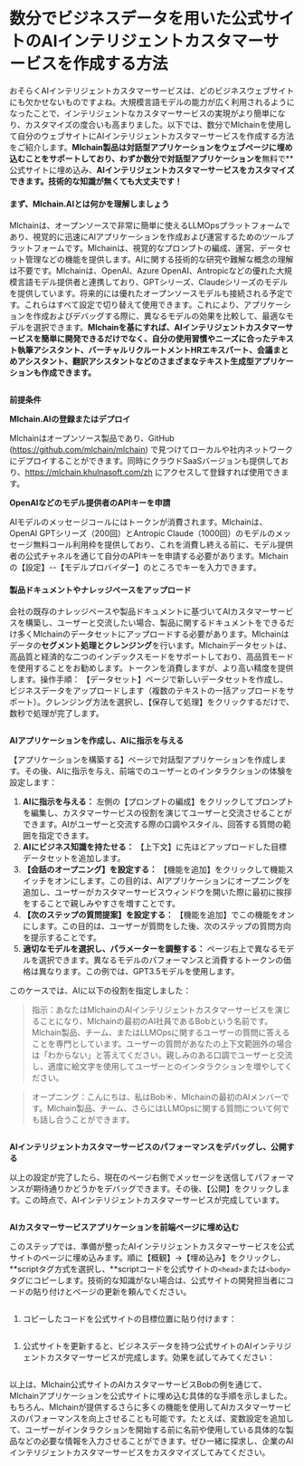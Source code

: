 # 数分でビジネスデータを用いた公式サイトのAIインテリジェントカスタマーサービスを作成する方法

おそらくAIインテリジェントカスタマーサービスは、どのビジネスウェブサイトにも欠かせないものですよね。大規模言語モデルの能力が広く利用されるようになったことで、インテリジェントなカスタマーサービスの実現がより簡単になり、カスタマイズの度合いも高まりました。以下では、数分でMlchainを使用して自分のウェブサイトにAIインテリジェントカスタマーサービスを作成する方法をご紹介します。**Mlchain製品は対話型アプリケーションをウェブページに埋め込むことをサポートしており、**わずか**数分で対話型アプリケーションを**無料で**公式サイトに埋め込み、**AIインテリジェントカスタマーサービスをカスタマイズできます。技術的な知識が無くても大丈夫です！**

#### まず、Mlchain.AIとは何かを理解しましょう

Mlchainは、オープンソースで非常に簡単に使えるLLMOpsプラットフォームであり、視覚的に迅速にAIアプリケーションを作成および運営するためのツールプラットフォームです。Mlchainは、視覚的なプロンプトの編成、運営、データセット管理などの機能を提供します。AIに関する技術的な研究や難解な概念の理解は不要です。Mlchainは、OpenAI、Azure OpenAI、Antropicなどの優れた大規模言語モデル提供者と連携しており、GPTシリーズ、Claudeシリーズのモデルを提供しています。将来的には優れたオープンソースモデルも接続される予定です。これらはすべて設定で切り替えて使用できます。これにより、アプリケーションを作成およびデバッグする際に、異なるモデルの効果を比較して、最適なモデルを選択できます。**Mlchainを基にすれば、AIインテリジェントカスタマーサービスを簡単に開発できるだけでなく、自分の使用習慣やニーズに合ったテキスト執筆アシスタント、バーチャルリクルートメントHRエキスパート、会議まとめアシスタント、翻訳アシスタントなどのさまざまなテキスト生成型アプリケーションも作成できます。**

<figure><img src="../../.gitbook/assets/image (53).png" alt=""><figcaption></figcaption></figure>

**前提条件**

**Mlchain.AIの登録またはデプロイ**

Mlchainはオープンソース製品であり、GitHub (https://github.com/mlchain/mlchain) で見つけてローカルや社内ネットワークにデプロイすることができます。同時にクラウドSaaSバージョンも提供しており、https://mlchain.khulnasoft.com/zh にアクセスして登録すれば使用できます。

**OpenAIなどのモデル提供者のAPIキーを申請**

AIモデルのメッセージコールにはトークンが消費されます。Mlchainは、OpenAI GPTシリーズ（200回）とAntropic Claude（1000回）のモデルのメッセージ無料コール利用枠を提供しており、これを消費し終える前に、モデル提供者の公式チャネルを通じて自分のAPIキーを申請する必要があります。Mlchainの【設定】--【モデルプロバイダー】のところでキーを入力できます。

#### 製品ドキュメントやナレッジベースをアップロード

会社の既存のナレッジベースや製品ドキュメントに基づいてAIカスタマーサービスを構築し、ユーザーと交流したい場合、製品に関するドキュメントをできるだけ多くMlchainのデータセットにアップロードする必要があります。Mlchainはデータの**セグメント処理とクレンジング**を行います。Mlchainデータセットは、高品質と経済的な二つのインデックスモードをサポートしており、高品質モードを使用することをお勧めします。トークンを消費しますが、より高い精度を提供します。操作手順： 【データセット】ページで新しいデータセットを作成し、ビジネスデータをアップロードします（複数のテキストの一括アップロードをサポート）。クレンジング方法を選択し、【保存して処理】をクリックするだけで、数秒で処理が完了します。

<figure><img src="../../.gitbook/assets/image (25).png" alt=""><figcaption></figcaption></figure>

**AIアプリケーションを作成し、AIに指示を与える**

【アプリケーションを構築する】ページで対話型アプリケーションを作成します。その後、AIに指示を与え、前端でのユーザーとのインタラクションの体験を設定します：

1. **AIに指示を与える：** 左側の【プロンプトの編成】をクリックしてプロンプトを編集し、カスタマーサービスの役割を演じてユーザーと交流させることができます。AIがユーザーと交流する際の口調やスタイル、回答する質問の範囲を指定できます。
2. **AIにビジネス知識を持たせる：** 【上下文】に先ほどアップロードした目標データセットを追加します。
3. **【会話のオープニング】を設定する：** 【機能を追加】をクリックして機能スイッチをオンにします。この目的は、AIアプリケーションにオープニングを追加し、ユーザーがカスタマーサービスウィンドウを開いた際に最初に挨拶をすることで親しみやすさを増すことです。
4. **【次のステップの質問提案】を設定する：** 【機能を追加】でこの機能をオンにします。この目的は、ユーザーが質問をした後、次のステップの質問方向を提示することです。
5. **適切なモデルを選択し、パラメーターを調整する：** ページ右上で異なるモデルを選択できます。異なるモデルのパフォーマンスと消費するトークンの価格は異なります。この例では、GPT3.5モデルを使用します。

このケースでは、AIに以下の役割を指定しました：

> 指示：あなたはMlchainのAIインテリジェントカスタマーサービスを演じることになり、Mlchainの最初のAI社員であるBobという名前です。Mlchain製品、チーム、またはLLMOpsに関するユーザーの質問に答えることを専門としています。ユーザーの質問があなたの上下文範囲外の場合は「わからない」と答えてください。親しみのある口調でユーザーと交流し、適度に絵文字を使用してユーザーとのインタラクションを増やしてください。

> オープニング：こんにちは、私はBob☀️、Mlchainの最初のAIメンバーです。Mlchain製品、チーム、さらにはLLMOpsに関する質問について何でも話し合うことができます。

<figure><img src="../../.gitbook/assets/image (92).png" alt=""><figcaption></figcaption></figure>

**AIインテリジェントカスタマーサービスのパフォーマンスをデバッグし、公開する**

以上の設定が完了したら、現在のページ右側でメッセージを送信してパフォーマンスが期待通りかどうかをデバッグできます。その後、【公開】をクリックします。この時点で、AIインテリジェントカスタマーサービスが完成しています。

<figure><img src="../../.gitbook/assets/image (87).png" alt=""><figcaption></figcaption></figure>

**AIカスタマーサービスアプリケーションを前端ページに埋め込む**

このステップでは、準備が整ったAIインテリジェントカスタマーサービスを公式サイトのページに埋め込みます。順に【概観】->【埋め込み】をクリックし、**scriptタグ方式を選択し、**scriptコードを公式サイトの`<head>`または`<body>`タグにコピーします。技術的な知識がない場合は、公式サイトの開発担当者にコードの貼り付けとページの更新を頼んでください。

<figure><img src="../../.gitbook/assets/image (59).png" alt=""><figcaption></figcaption></figure>

1. コピーしたコードを公式サイトの目標位置に貼り付けます：

<figure><img src="../../.gitbook/assets/image (93).png" alt=""><figcaption></figcaption></figure>

1. 公式サイトを更新すると、ビジネスデータを持つ公式サイトのAIインテリジェントカスタマーサービスが完成します。効果を試してみてください：

<figure><img src="../../.gitbook/assets/image (100).png" alt=""><figcaption></figcaption></figure>

以上は、Mlchain公式サイトのAIカスタマーサービスBobの例を通じて、Mlchainアプリケーションを公式サイトに埋め込む具体的な手順を示しました。もちろん、Mlchainが提供するさらに多くの機能を使用してAIカスタマーサービスのパフォーマンスを向上させることも可能です。たとえば、変数設定を追加して、ユーザーがインタラクションを開始する前に名前や使用している具体的な製品などの必要な情報を入力させることができます。ぜひ一緒に探求し、企業のAIインテリジェントカスタマーサービスをカスタマイズしてみてください。

<figure><img src="../../.gitbook/assets/image (85).png" alt=""><figcaption></figcaption></figure>